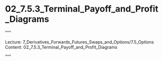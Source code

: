# 02_7.5.3_Terminal_Payoff_and_Profit_Diagrams

"""

Lecture: 7_Derivatives_Forwards_Futures_Swaps_and_Options/7.5_Options
Content: 02_7.5.3_Terminal_Payoff_and_Profit_Diagrams

"""

